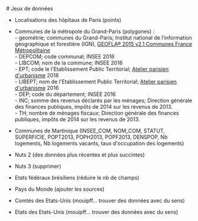 # Jeux de données

- Localisations des hôpitaux de Paris (points)
- Communes de la métropole du Grand-Paris (polygones) :   
		- geométrie; communes du Grand-Paris; Institut national de l’information géographique et forestière (IGN), [GEOFLA® 2015 v2.1 Communes France Métropolitaine](http://professionnels.ign.fr/geofla)   
		- DEPCOM; code communal; INSEE 2016   
		- LIBCOM; nom de la commune; INSEE 2016    
		- EPT; code le l'Etablissement Public Territorial; [Atelier parisien d'urbanisme](\url{http://www.apur.org/article/composition-12-territoires-metropole-grand-paris) 2016    
 		- LIBEPT; nom de l'Etablissement Public Territorial; [Atelier parisien d'urbanisme](\url{http://www.apur.org/article/composition-12-territoires-metropole-grand-paris) 2016    
		- DEP; code du département; INSEE 2016   
		- INC; somme des revenus déclarés par les ménages; Direction générale des finances publiques, impôts de 2014 sur les revenus de 2013.   
		- TH; nombre de ménages fiscaux; Direction générale des finances publiques, impôts de 2014 sur les revenus de 2013.   

- Communes de Martinique (INSEE_COM, NOM_COM, STATUT, SUPERFICIE, POPT2013, POPH2013, POPF2013, DENSPOP, Nb logements, Nb logements vacants, taux d'occupation des logements)
- Nuts 2 (des données plus récentes et plus succintes)
- Nuts 3 (supprimer)
- Etats fédéraux brésiliens (réduire le nb de champs)
- Pays du Monde (ajouter les sources)
- Comtés des Etats-Unis (mouipff... trouver des données avec du sens)
- Etats des Etats-Unis (mouipff... trouver des données avec du sens)



